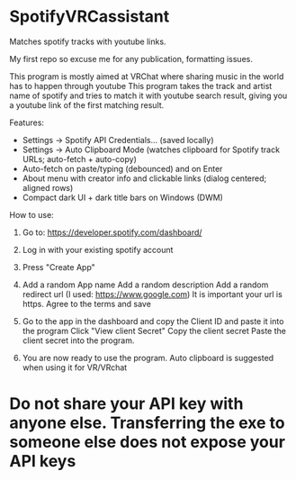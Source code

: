 # SpotifyVRCassistant
Matches spotify tracks with youtube links.

My first repo so excuse me for any publication, formatting issues.

This program is mostly aimed at VRChat where sharing music in the world has to happen through youtube
This program takes the track and artist name of spotify and tries to match it with youtube search result, giving you a youtube link of the first matching result.

Features:
- Settings → Spotify API Credentials… (saved locally)
- Settings → Auto Clipboard Mode (watches clipboard for Spotify track URLs; auto-fetch + auto-copy)
- Auto-fetch on paste/typing (debounced) and on Enter
- About menu with creator info and clickable links (dialog centered; aligned rows)
- Compact dark UI + dark title bars on Windows (DWM)

How to use:

1. Go to:
https://developer.spotify.com/dashboard/


2. Log in with your existing spotify account


3. Press "Create App"

4. Add a random App name
   Add a random description
   Add a random redirect url (I used: https://www.google.com) It is important your url is https.
   Agree to the terms and save

5. Go to the app in the dashboard and copy the Client ID and paste it into the program
   Click "View client Secret"
   Copy the client secret
   Paste the client secret into the program.

6. You are now ready to use the program.
   Auto clipboard is suggested when using it for VR/VRchat

# Do not share your API key with anyone else. Transferring the exe to someone else does not expose your API keys
